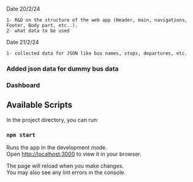 

Date 20/2/24

    1- R&D on the structure of the web app (Header, main, navigations, Footer, Body part, etc..).
    2- what data to be used 
Date 21/2/24

    1- collected data for JSON like bus names, stops, departures, etc.
    
### Added json data for dummy bus data



### Dashboard





## Available Scripts

In the project directory, you can run:

### `npm start`

Runs the app in the development mode.\
Open [http://localhost:3000](http://localhost:3000) to view it in your browser.

The page will reload when you make changes.\
You may also see any lint errors in the console.




  